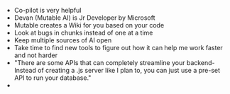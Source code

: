 
- Co-pilot is very helpful
- Devan (Mutable AI) is Jr Developer by Microsoft
- Mutable creates a Wiki for you based on your code
- Look at bugs in chunks instead of one at a time
- Keep multiple sources of AI open
- Take time to find new tools to figure out how it can help me work faster and not harder
- "There are some APIs that can completely streamline your backend- Instead of creating a .js server like I plan to, you can just use a pre-set API to run your database."
- 
<!--stackedit_data:
eyJoaXN0b3J5IjpbLTQzNzU4MzA5LDYzMjE4NzQ3Myw0OTc4MT
g4MTBdfQ==
-->
